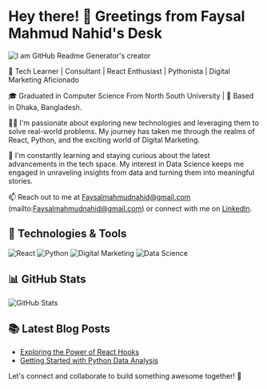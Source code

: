 # Hey there! 👋 Greetings from Faysal Mahmud Nahid's Desk 


![I am GitHub Readme Generator's creator](https://scontent.fdac11-2.fna.fbcdn.net/v/t39.30808-6/313918756_5372181419576365_1386613558634820141_n.jpg?_nc_cat=105&cb=99be929b-3346023f&ccb=1-7&_nc_sid=300f58&_nc_eui2=AeFc9N_b6JWYbwRKUSckZBVsiy8JmvVYi2WLLwma9ViLZfuSYA5-TrXsmw7HdFHr8cceRMcurCoZXfT65vEKUcCg&_nc_ohc=ykQKhLQyfmkAX8YQOkE&_nc_ht=scontent.fdac11-2.fna&oh=00_AfCZjZ7fpdZrO8tWM51c8RUPCD5T1gLFxhp5OIR3sftGdQ&oe=64DDFAE1)


🚀 Tech Learner | Consultant | React Enthusiast | Pythonista | Digital Marketing Aficionado


🎓 Graduated in Computer Science From North South University | 🌆 Based in Dhaka, Bangladesh.

👨‍💻 I'm passionate about exploring new technologies and leveraging them to solve real-world problems. My journey has taken me through the realms of React, Python, and the exciting world of Digital Marketing.

🌱 I'm constantly learning and staying curious about the latest advancements in the tech space. My interest in Data Science keeps me engaged in unraveling insights from data and turning them into meaningful stories.

📫 Reach out to me at Faysalmahmudnahid@gmail.com (mailto:Faysalmahmudnahid@gmail.com) or connect with me on [LinkedIn](https://www.linkedin.com/in/Faysal-mahmud-nahid).

## 🔧 Technologies & Tools

![React](https://img.shields.io/badge/-React-61DAFB?style=flat-square&logo=react&logoColor=white)
![Python](https://img.shields.io/badge/-Python-3776AB?style=flat-square&logo=python&logoColor=white)
![Digital Marketing](https://img.shields.io/badge/-Digital%20Marketing-FF6F61?style=flat-square&logo=digitalocean&logoColor=white)
![Data Science](https://img.shields.io/badge/-Data%20Science-336791?style=flat-square&logo=datascience&logoColor=white)

## 📊 GitHub Stats

![GitHub Stats](https://github-readme-stats.vercel.app/api?username=yourusername&show_icons=true&theme=radical)

## 📚 Latest Blog Posts

- [Exploring the Power of React Hooks](https://yourblog.com/react-hooks-power)
- [Getting Started with Python Data Analysis](https://yourblog.com/python-data-analysis)



Let's connect and collaborate to build something awesome together! 🌟
